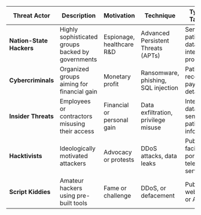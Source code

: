 | **Threat Actor** | **Description**  | **Motivation**   | **Technique** | **Type of Targets** | **Use of Stolen Data**  |
|---|---|---|---|---|---|
| **Nation-State Hackers**| Highly sophisticated groups backed by governments | Espionage, healthcare R&D  | Advanced Persistent Threats (APTs) | Sensitive patient data, intellectual property | Surveillance or intelligence|
| **Cybercriminals** | Organized groups aiming for financial gain  | Monetary profit | Ransomware, phishing, SQL injection | Patient records, payment details  | Sell data on dark web, extortion via ransomware |
| **Insider Threats** | Employees or contractors misusing their access  | Financial or personal gain | Data exfiltration, privilege misuse  | Internal databases, sensitive patient info  | Selling data, sabotaging systems, or blackmail |
| **Hacktivists** | Ideologically motivated attackers | Advocacy or protests  | DDoS attacks, data leaks  | Public-facing portals, telehealth services | Public exposure to cause reputational damage  |
| **Script Kiddies** | Amateur hackers using pre-built tools   | Fame or challenge  | DDoS, or defacement  | Public web apps or APIs  | Defacement or disruption for notoriety |
